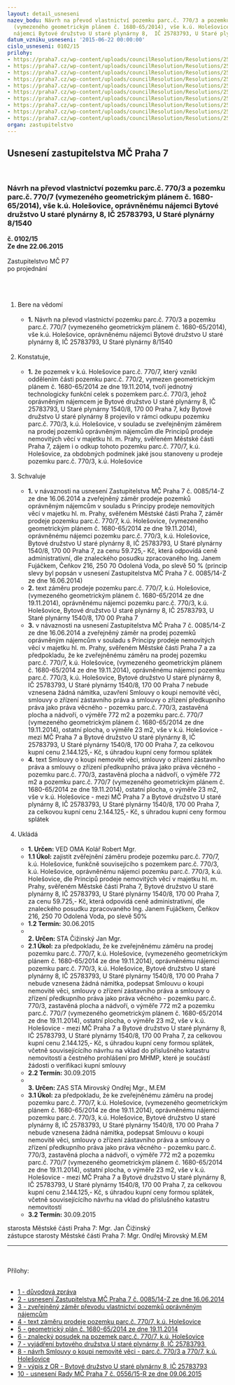 ```yaml
---
layout: detail_usneseni
nazev_bodu: Návrh na převod vlastnictví pozemku parc.č. 770/3 a pozemku parc.č. 770/7
  (vymezeného geometrickým plánem č. 1680-65/2014), vše k.ú. Holešovice, oprávněnému
  nájemci Bytové družstvo U staré plynárny 8,  IČ 25783793, U Staré plynárny 8/1540
datum_vzniku_usneseni: '2015-06-22 00:00:00'
cislo_usneseni: 0102/15
prilohy:
- https://praha7.cz/wp-content/uploads/councilResolution/Resolutions/25493/102_15_pril1.doc
- https://praha7.cz/wp-content/uploads/councilResolution/Resolutions/25493/102_15_pril2.doc
- https://praha7.cz/wp-content/uploads/councilResolution/Resolutions/25493/102_15_pril3.pdf
- https://praha7.cz/wp-content/uploads/councilResolution/Resolutions/25493/102_15_pril4.doc
- https://praha7.cz/wp-content/uploads/councilResolution/Resolutions/25493/102_15_pril5.pdf
- https://praha7.cz/wp-content/uploads/councilResolution/Resolutions/25493/102_15_pril6.pdf
- https://praha7.cz/wp-content/uploads/councilResolution/Resolutions/25493/102_15_pril7.pdf
- https://praha7.cz/wp-content/uploads/councilResolution/Resolutions/25493/102_15_pril8.doc
- https://praha7.cz/wp-content/uploads/councilResolution/Resolutions/25493/102_15_pril9.pdf
- https://praha7.cz/wp-content/uploads/councilResolution/Resolutions/25493/102_15_pril10.doc
organ: zastupitelstvo
---
```

<div id="ucUsn_pList" class="usn">
	<span><h2>Usnesení zastupitelstva MČ Praha 7 </h2>
<br></span><div class="standBody">
<span><h3>Návrh na převod vlastnictví pozemku parc.č. 770/3 a pozemku parc.č. 770/7 (vymezeného geometrickým plánem č. 1680-65/2014), vše k.ú. Holešovice, oprávněnému nájemci Bytové družstvo U staré plynárny 8,  IČ 25783793, U Staré plynárny 8/1540</h3></span><div class="center">
		<strong>č. 0102/15</strong><br>
	</div>
<div class="center">
		<strong>Ze dne 22.06.2015</strong><br><br>
	</div>Zastupitelstvo MČ P7<br>po projednání<br><br><br><ol>
<br><li>Bere na vědomí<br><ul>
<br><li>
<strong>1.</strong> Návrh na převod vlastnictví pozemku parc.č. 770/3 a pozemku parc.č. 770/7 (vymezeného geometrickým plánem č. 1680-65/2014), vše k.ú. Holešovice, oprávněnému nájemci Bytové družstvo U staré plynárny 8, IČ 25783793, U Staré plynárny 8/1540</li>
</ul>
<br>
</li>
<li>Konstatuje,<br><ul>
<br><li>
<strong>1.</strong> že pozemek v k.ú. Holešovice parc.č. 770/7, který vznikl oddělením části pozemku parc.č. 770/2, vymezen geometrickým plánem č. 1680-65/2014 ze dne 19.11.2014, tvoří jednotný technologicky funkční celek s pozemkem parc.č. 770/3, jehož oprávněným nájemcem je Bytové družstvo U staré plynárny 8, IČ 25783793, U Staré plynárny 1540/8, 170 00 Praha 7, kdy Bytové družstvo U staré plynárny 8 projevilo v rámci odkupu pozemku parc.č. 770/3, k.ú. Holešovice, v souladu se zveřejněným záměrem na prodej pozemků oprávněným nájemcům dle Principů prodeje nemovitých věcí v majetku hl. m. Prahy, svěřeném Městské části Praha 7, zájem i o odkup tohoto pozemku parc.č. 770/7, k.ú. Holešovice, za obdobných podmínek jaké jsou stanoveny u prodeje pozemku parc.č. 770/3, k.ú. Holešovice</li>
</ul>
<br>
</li>
<li>Schvaluje<br><ul>
<br><li>
<strong>1.</strong> v návaznosti na usnesení Zastupitelstva MČ Praha 7 č. 0085/14-Z ze dne 16.06.2014 a zveřejněný záměr prodeje pozemků oprávněným nájemcům v souladu s Principy prodeje nemovitých věcí v majetku hl. m. Prahy, svěřeném Městské části Praha 7, záměr prodeje pozemku parc.č. 770/7, k.ú. Holešovice, (vymezeného geometrickým plánem č. 1680-65/2014 ze dne 19.11.2014), oprávněnému nájemci pozemku parc.č. 770/3, k.ú. Holešovice, Bytové družstvo U staré plynárny 8, IČ 25783793, U Staré plynárny 1540/8, 170 00 Praha 7, za cenu 59.725,- Kč, která odpovídá ceně administrativní, dle znaleckého posudku zpracovaného Ing. Janem Fujáčkem, Čeňkov 216, 250 70 Odolená Voda, po slevě 50 % (princip slevy byl popsán v usnesení Zastupitelstva MČ Praha 7 č. 0085/14-Z ze dne 16.06.2014)<br>
</li>
<li>
<strong>2.</strong> text záměru prodeje pozemku parc.č. 770/7, k.ú. Holešovice, (vymezeného geometrickým plánem č. 1680-65/2014 ze dne 19.11.2014), oprávněnému nájemci pozemku parc.č. 770/3, k.ú. Holešovice, Bytové družstvo U staré plynárny 8, IČ 25783793, U Staré plynárny 1540/8, 170 00 Praha 7<br>
</li>
<li>
<strong>3.</strong> v návaznosti na usnesení Zastupitelstva MČ Praha 7 č. 0085/14-Z ze dne 16.06.2014 a zveřejněný záměr na prodej pozemků oprávněným nájemcům v souladu s Principy prodeje nemovitých věcí v majetku hl. m. Prahy, svěřeném Městské části Praha 7 a za předpokladu, že ke zveřejněnému záměru na prodej pozemku parc.č. 770/7, k.ú. Holešovice, (vymezeného geometrickým plánem č. 1680-65/2014 ze dne 19.11.2014), oprávněnému nájemci pozemku parc.č. 770/3, k.ú. Holešovice, Bytové družstvo U staré plynárny 8, IČ 25783793, U Staré plynárny 1540/8, 170 00 Praha 7 nebude vznesena žádná námitka, uzavření Smlouvy o koupi nemovité věci, smlouvy o zřízení zástavního práva a smlouvy o zřízení předkupního práva jako práva věcného - pozemku parc.č. 770/3, zastavěná plocha a nádvoří, o výměře 772 m2 a pozemku parc.č. 770/7 (vymezeného geometrickým plánem č. 1680-65/2014 ze dne 19.11.2014), ostatní plocha, o výměře 23 m2, vše v k.ú. Holešovice - mezi MČ Praha 7 a Bytové družstvo U staré plynárny 8, IČ 25783793, U Staré plynárny 1540/8, 170 00 Praha 7, za celkovou kupní cenu 2.144.125,- Kč, s úhradou kupní ceny formou splátek<br>
</li>
<li>
<strong>4.</strong> text Smlouvy o koupi nemovité věci, smlouvy o zřízení zástavního práva a smlouvy o zřízení předkupního práva jako práva věcného - pozemku parc.č. 770/3, zastavěná plocha a nádvoří, o výměře 772 m2 a pozemku parc.č. 770/7 (vymezeného geometrickým plánem č. 1680-65/2014 ze dne 19.11.2014), ostatní plocha, o výměře 23 m2, vše v k.ú. Holešovice - mezi MČ Praha 7 a Bytové družstvo U staré plynárny 8, IČ 25783793, U Staré plynárny 1540/8, 170 00 Praha 7, za celkovou kupní cenu 2.144.125,- Kč, s úhradou kupní ceny formou splátek </li>
</ul>
<br>
</li>
<li>Ukládá<br><ul>
<br><li>
<strong>1. Určen: </strong>VED OMA Kolář Robert Mgr.<br>
</li>
<li>
<strong>1.1 Úkol: </strong>zajistit zvěřejnění záměru prodeje pozemku parc.č. 770/7, k.ú. Holešovice, funkčně souvisejícího s pozemkem parc.č. 770/3, k.ú. Holešovice, oprávněnému nájemci pozemku parc.č. 770/3, k.ú. Holešovice, dle Principů prodeje nemovitých věcí v majetku hl. m. Prahy, svěřeném Městské části Praha 7, Bytové družstvo U staré plynárny 8, IČ 25783793, U Staré plynárny 1540/8, 170 00 Praha 7, za cenu 59.725,- Kč, která odpovídá ceně administrativní, dle znaleckého posudku zpracovaného Ing. Janem Fujáčkem, Čeňkov 216, 250 70 Odolená Voda, po slevě 50%<br>
</li>
<li>
<strong>1.2 Termín: </strong>30.06.2015<br>
</li>
<li>
<strong><br>2. Určen: </strong>STA Čižinský Jan Mgr.<br>
</li>
<li>
<strong>2.1 Úkol: </strong>za předpokladu, že ke zveřejněnému záměru na prodej pozemku parc.č. 770/7, k.ú. Holešovice, (vymezeného geometrickým plánem č. 1680-65/2014 ze dne 19.11.2014), oprávněnému nájemci pozemku parc.č. 770/3, k.ú. Holešovice, Bytové družstvo U staré plynárny 8, IČ 25783793, U Staré plynárny 1540/8, 170 00 Praha 7 nebude vznesena žádná námitka, podepsat Smlouvu o koupi nemovité věci, smlouvy o zřízení zástavního práva a smlouvy o zřízení předkupního práva jako práva věcného - pozemku parc.č. 770/3, zastavěná plocha a nádvoří, o výměře 772 m2 a pozemku parc.č. 770/7 (vymezeného geometrickým plánem č. 1680-65/2014 ze dne 19.11.2014), ostatní plocha, o výměře 23 m2, vše v k.ú. Holešovice - mezi MČ Praha 7 a Bytové družstvo U staré plynárny 8, IČ 25783793, U Staré plynárny 1540/8, 170 00 Praha 7, za celkovou kupní cenu 2.144.125,- Kč, s úhradou kupní ceny formou splátek, včetně souvisejícícího návrhu na vklad do příslušného katastru nemovitostí a čestného prohlášení pro MHMP, které je součástí žádosti o verifikaci kupní smlouvy<br>
</li>
<li>
<strong>2.2 Termín: </strong>30.09.2015<br>
</li>
<li>
<strong><br>3. Určen: </strong>ZAS STA Mirovský Ondřej Mgr., M.EM<br>
</li>
<li>
<strong>3.1 Úkol: </strong>za předpokladu, že ke zveřejněnému záměru na prodej pozemku parc.č. 770/7, k.ú. Holešovice, (vymezeného geometrickým plánem č. 1680-65/2014 ze dne 19.11.2014), oprávněnému nájemci pozemku parc.č. 770/3, k.ú. Holešovice, Bytové družstvo U staré plynárny 8, IČ 25783793, U Staré plynárny 1540/8, 170 00 Praha 7 nebude vznesena žádná námitka, podepsat Smlouvu o koupi nemovité věci, smlouvy o zřízení zástavního práva a smlouvy o zřízení předkupního práva jako práva věcného - pozemku parc.č. 770/3, zastavěná plocha a nádvoří, o výměře 772 m2 a pozemku parc.č. 770/7 (vymezeného geometrickým plánem č. 1680-65/2014 ze dne 19.11.2014), ostatní plocha, o výměře 23 m2, vše v k.ú. Holešovice - mezi MČ Praha 7 a Bytové družstvo U staré plynárny 8, IČ 25783793, U Staré plynárny 1540/8, 170 00 Praha 7, za celkovou kupní cenu 2.144.125,- Kč, s úhradou kupní ceny formou splátek, včetně souvisejícícího návrhu na vklad do příslušného katastru nemovitostí<br>
</li>
<li>
<strong>3.2 Termín: </strong>30.09.2015</li>
</ul>
</li>
</ol>starosta Městské části Praha 7: Mgr. Jan Čižinský<br>zástupce starosty Městské části Praha 7: Mgr. Ondřej Mirovský M.EM<br><hr>
<br><br>Přílohy: <br><ul>
<br><li>
<a href="/zdroj.aspx?typ=4&amp;Id=64921&amp;sh=2073646773" target="_blank" title="Odkaz na soubor - 22 kB - nové okno">1 - důvodová zpráva</a> <br>
</li>
<li>
<a href="/zdroj.aspx?typ=4&amp;Id=64922&amp;sh=2073883349" target="_blank" title="Odkaz na soubor - 47 kB - nové okno">2 - usnesení Zastupitelstva MČ Praha 7 č. 0085/14-Z ze dne 16.06.2014 </a><br>
</li>
<li>
<a href="/zdroj.aspx?typ=4&amp;Id=64923&amp;sh=2073718517" target="_blank" title="Odkaz na soubor - 154,3 kB - nové okno">3 - zveřejněný záměr převodu vlastnictví pozemků oprávněným nájemcům</a><br>
</li>
<li>
<a href="/zdroj.aspx?typ=4&amp;Id=64924&amp;sh=2073683221" target="_blank" title="Odkaz na soubor - 31 kB - nové okno">4 - text záměru prodeje pozemku parc.č. 770/7, k.ú. Holešovice</a> <br>
</li>
<li>
<a href="/zdroj.aspx?typ=4&amp;Id=64925&amp;sh=2074558773" target="_blank" title="Odkaz na soubor - 124,8 kB - nové okno">5 - geometrický plán č. 1680-65/2014 ze dne 19.11.2014</a> <br>
</li>
<li>
<a href="/zdroj.aspx?typ=4&amp;Id=64927&amp;sh=2073581941" target="_blank" title="Odkaz na soubor - 1 MB - nové okno">6 - znalecký posudek na pozemek parc.č. 770/7, k.ú. Holešovice </a><br>
</li>
<li>
<a href="/zdroj.aspx?typ=4&amp;Id=64928&amp;sh=2074039701" target="_blank" title="Odkaz na soubor - 83,7 kB - nové okno">7 - vyjádření bytového družstva U staré plynárny 8, IČ 25783793 </a> <br>
</li>
<li>
<a href="/zdroj.aspx?typ=4&amp;Id=64929&amp;sh=2073997749" target="_blank" title="Odkaz na soubor - 156,5 kB - nové okno">8 - návrh Smlouvy o koupi nemovité věci - parc.č. 770/3 a 770/7, k.ú. Holešovice </a><br>
</li>
<li>
<a href="/zdroj.aspx?typ=4&amp;Id=64930&amp;sh=-930514379" target="_blank" title="Odkaz na soubor - 27,5 kB - nové okno">9 - výpis z OR - Bytové družstvo U staré plynárny 8, IČ 25783793 </a><br>
</li>
<li><a href="/zdroj.aspx?typ=4&amp;Id=64931&amp;sh=-930556331" target="_blank" title="Odkaz na soubor - 43,5 kB - nové okno">10 - usnesení Rady MČ Praha 7 č. 0556/15-R ze dne 09.06.2015 </a></li>
</ul>
</div>
</div>